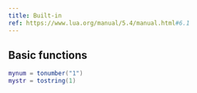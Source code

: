 ```yaml
---
title: Built-in
ref: https://www.lua.org/manual/5.4/manual.html#6.1
---
```


## Basic functions

```lua
mynum = tonumber("1")
mystr = tostring(1)
```
